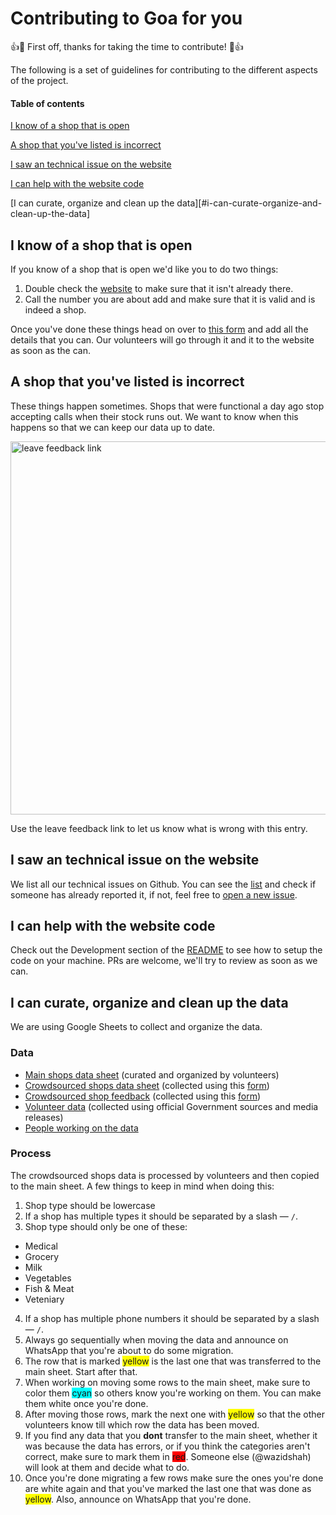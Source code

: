 # Contributing to Goa for you

👍🎉 First off, thanks for taking the time to contribute! 🎉👍

The following is a set of guidelines for contributing to the different aspects of the project.

#### Table of contents

[I know of a shop that is open](#i-know-of-a-shop-that-is-open)

[A shop that you've listed is incorrect](#a-shop-that-you've-listed-is-incorrect)

[I saw an technical issue on the website](#i-saw-an-technical-issue-on-the-website)


[I can help with the website code](#i-can-help-with-the-website-code)

[I can curate, organize and clean up the data][#i-can-curate-organize-and-clean-up-the-data]

## I know of a shop that is open

If you know of a shop that is open we'd like you to do two things:

1. Double check the [website](http://goaforyou.in/) to make sure that it isn't already there.
2. Call the number you are about add and make sure that it is valid and is indeed a shop.

Once you've done these things head on over to [this form](http://goaforyou.in/) and add all the details that you can. Our volunteers will go through it and it to the website as soon as the can.

## A shop that you've listed is incorrect

These things happen sometimes. Shops that were functional a day ago stop accepting calls when their stock runs out. We want to know when this happens so that we can keep our data up to date.

<img width="597" alt="leave feedback link" src="https://user-images.githubusercontent.com/9491/77912309-f399af00-72af-11ea-86c6-bd2685efd8c7.png">

Use the leave feedback link to let us know what is wrong with this entry.

## I saw an technical issue on the website

We list all our technical issues on Github. You can see the [list](https://github.com/wazidshah/grocery-list/issues/) and check if someone has already reported it, if not, feel free to [open a new issue](https://github.com/wazidshah/grocery-list/issues/new).

## I can help with the website code

Check out the Development section of the [README](https://github.com/wazidshah/grocery-list#development) to see how to setup the code on your machine. PRs are welcome, we'll try to review as soon as we can.

## I can curate, organize and clean up the data

We are using Google Sheets to collect and organize the data.

### Data

* [Main shops data sheet](https://docs.google.com/spreadsheets/d/1dYhgURRKD2-JW4T98w-VAeP5IgJU0p9KPDN_RbRIryE/edit#gid=0) (curated and organized by volunteers)
* [Crowdsourced shops data sheet](https://docs.google.com/spreadsheets/d/1dRBEj17BkXIUTdzRKyRyDYITfn9Kb0hhuzGP8d5hEeg/edit#gid=1492144702) (collected using this [form](https://docs.google.com/spreadsheets/d/1dRBEj17BkXIUTdzRKyRyDYITfn9Kb0hhuzGP8d5hEeg/edit#gid=1492144702))
* [Crowdsourced shop feedback](https://docs.google.com/spreadsheets/d/1YFZikiLE0urlLSz_TYCFRGqcDLb8j7MNCnQHImogLlY/edit?usp=sharing) (collected using this [form](https://docs.google.com/spreadsheets/d/1YFZikiLE0urlLSz_TYCFRGqcDLb8j7MNCnQHImogLlY/edit?usp=sharing))
* [Volunteer data](https://docs.google.com/spreadsheets/d/1yNWYaZwUOZU9cB21l3QHr7jJjDhcTd4f5bZXvYW8Npg/edit?ts=5e80b2bf#gid=196255537) (collected using official Government sources and media releases)
* [People working on the data](https://docs.google.com/spreadsheets/d/1b21pzBr4Ka43M6SAdJAz95o6-FKi8oxrWyJ9Dx4SIrY/edit#gid=1085081395)

### Process

The crowdsourced shops data is processed by volunteers and then copied to the main sheet. A few things to keep in mind when doing this:

1. Shop type should be lowercase
2. If a shop has multiple types it should be separated by a slash — `/`.
3. Shop type should only be one of these:
 * Medical
 * Grocery
 * Milk
 * Vegetables
 * Fish & Meat
 * Veteniary
4. If a shop has multiple phone numbers it should be separated by a slash — `/`.
5. Always go sequentially when moving the data and announce on WhatsApp that you're about to do some migration.
6. The row that is marked <span style="background:yellow">yellow</span> is the last one that was transferred to the main sheet. Start after that.
7. When working on moving some rows to the main sheet, make sure to color them <span style="background:cyan">cyan</span> so others know you're working on them. You can make them white once you're done.
8. After moving those rows, mark the next one with <span style="background:yellow">yellow</span> so that the other volunteers know till which row the data has been moved.
9. If you find any data that you __dont__ transfer to the main sheet, whether it was because the data has errors, or if you think the categories aren't correct, make sure to mark them in <span style="background:red">red</span>. Someone else (@wazidshah) will look at them and decide what to do.
10. Once you're done migrating a few rows make sure the ones you're done are white again and that you've marked the last one that was done as <span style="background:yellow">yellow</span>. Also, announce on WhatsApp that you're done.
